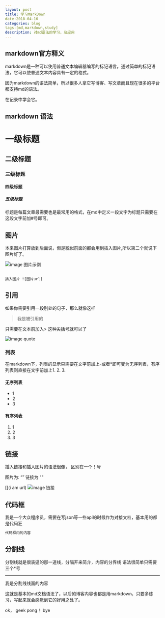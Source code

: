 ```yaml
---
layout: post
title: 学习MarkDown
date:2018-04-16
categories: blog
tags:[md,markdown,study]
description: 对md语法的学习，及应用
---
```

## markdown官方释义
markdown是一种可以使用普通文本编辑器编写的标记语言，通过简单的标记语法，它可以使普通文本内容具有一定的格式。

因为markdown的语法简单，所以很多人拿它写博客、写文章而且现在很多的平台都支持md的语法。

在记录中学会它。

## markdown 语法

# 一级标题
## 二级标题
### 三级标题
#### 四级标题 
##### 五级标题

标题是每篇文章最需要也是最常用的格式，在md中定义一段文字为标题只需要在这段文字前加#号即可。

## 图片

本来图片打算放到后面说，但是貌似前面的都会用到插入图片,所以第二个就说下图片好了。


![image 图片示例](https://raw.githubusercontent.com/gaoy13800/gaoy13800.GitHub.io/master/_mdimg/20180416_1.png)
```

插入图片 ![图片url]

```

## 引用

如果你需要引用一段别处的句子，那么就像这样
> 我是被引用的

只需要在文本前加入> 这种尖括号就可以了

![image quote](https://raw.githubusercontent.com/gaoy13800/gaoy13800.GitHub.io/master/_mdimg/20180416_2.png)

### 列表

在markdown下，列表的显示只需要在文字前加上-或者*即可变为无序列表，有序列表则直接在文字前加上1. 2. 3.
#### 无序列表
* 1
* 2
* 3

#### 有序列表

1. 1
2. 2
3. 3

## 链接
插入链接和插入图片的语法很像， 区别在一个！号

图片为: “![]()” 链接为 "[]()"

[](i am url)
![image 链接](https://raw.githubusercontent.com/gaoy13800/gaoy13800.GitHub.io/master/_mdimg/20180416_3.png)

## 代码框

我是一个大众程序员，需要在写json等一些api的时候作为对接文档，基本用的都是代码狂

```sql
代码框内的内容

```

## 分割线

分割线就是很装逼的那一道线，分隔开来简介，内容的分界线
语法很简单只需要 三个*号

***
我是分割线线面的内容


这就是基本的md文档语法了，以后的博客内容也都是用markdown，只要多练习，写起来就会感觉到它的好用之处了。

ok， geek pong！ bye